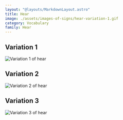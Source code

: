 ```yaml
---
layout: "@layouts/MarkdownLayout.astro"
title: Hear
image: ./assets/images-of-signs/hear-variation-1.gif
category: Vocabulary
family: Hear
---
```


## Variation 1

![Variation 1 of hear](@signs/hear-variation-1.gif)

## Variation 2

![Variation 2 of hear](@signs/hear-variation-2.gif)

## Variation 3

![Variation 3 of hear](@signs/hear-variation-3.gif)
